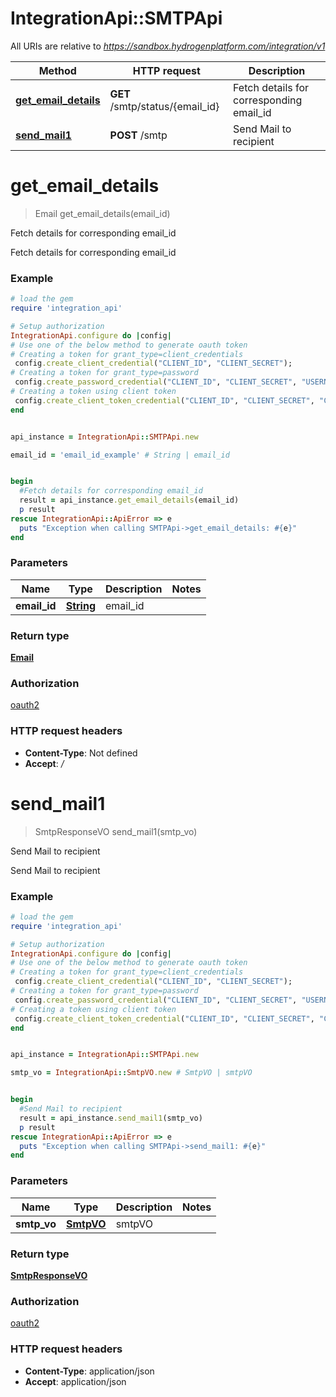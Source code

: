 # IntegrationApi::SMTPApi

All URIs are relative to *https://sandbox.hydrogenplatform.com/integration/v1*

Method | HTTP request | Description
------------- | ------------- | -------------
[**get_email_details**](SMTPApi.md#get_email_details) | **GET** /smtp/status/{email_id} | Fetch details for corresponding email_id
[**send_mail1**](SMTPApi.md#send_mail1) | **POST** /smtp | Send Mail to recipient


# **get_email_details**
> Email get_email_details(email_id)

Fetch details for corresponding email_id

Fetch details for corresponding email_id

### Example
```ruby
# load the gem
require 'integration_api'

# Setup authorization
IntegrationApi.configure do |config|
# Use one of the below method to generate oauth token        
# Creating a token for grant_type=client_credentials
 config.create_client_credential("CLIENT_ID", "CLIENT_SECRET");
# Creating a token for grant_type=password
 config.create_password_credential("CLIENT_ID", "CLIENT_SECRET", "USERNAME", "PASSWORD");
# Creating a token using client token
 config.create_client_token_credential("CLIENT_ID", "CLIENT_SECRET", "CLIENT_TOKEN");
end


api_instance = IntegrationApi::SMTPApi.new

email_id = 'email_id_example' # String | email_id


begin
  #Fetch details for corresponding email_id
  result = api_instance.get_email_details(email_id)
  p result
rescue IntegrationApi::ApiError => e
  puts "Exception when calling SMTPApi->get_email_details: #{e}"
end
```

### Parameters

Name | Type | Description  | Notes
------------- | ------------- | ------------- | -------------
 **email_id** | [**String**](.md)| email_id | 

### Return type

[**Email**](Email.md)

### Authorization

[oauth2](../README.md#oauth2)

### HTTP request headers

 - **Content-Type**: Not defined
 - **Accept**: */*



# **send_mail1**
> SmtpResponseVO send_mail1(smtp_vo)

Send Mail to recipient

Send Mail to recipient

### Example
```ruby
# load the gem
require 'integration_api'

# Setup authorization
IntegrationApi.configure do |config|
# Use one of the below method to generate oauth token        
# Creating a token for grant_type=client_credentials
 config.create_client_credential("CLIENT_ID", "CLIENT_SECRET");
# Creating a token for grant_type=password
 config.create_password_credential("CLIENT_ID", "CLIENT_SECRET", "USERNAME", "PASSWORD");
# Creating a token using client token
 config.create_client_token_credential("CLIENT_ID", "CLIENT_SECRET", "CLIENT_TOKEN");
end


api_instance = IntegrationApi::SMTPApi.new

smtp_vo = IntegrationApi::SmtpVO.new # SmtpVO | smtpVO


begin
  #Send Mail to recipient
  result = api_instance.send_mail1(smtp_vo)
  p result
rescue IntegrationApi::ApiError => e
  puts "Exception when calling SMTPApi->send_mail1: #{e}"
end
```

### Parameters

Name | Type | Description  | Notes
------------- | ------------- | ------------- | -------------
 **smtp_vo** | [**SmtpVO**](SmtpVO.md)| smtpVO | 

### Return type

[**SmtpResponseVO**](SmtpResponseVO.md)

### Authorization

[oauth2](../README.md#oauth2)

### HTTP request headers

 - **Content-Type**: application/json
 - **Accept**: application/json



